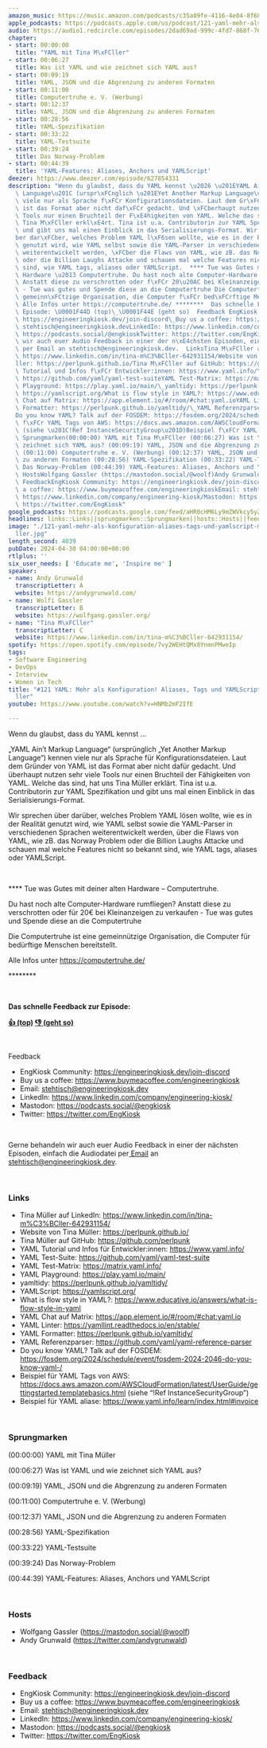 ```yaml
---
amazon_music: https://music.amazon.com/podcasts/c35a09fe-4116-4e04-8f68-77d61b112e46/episodes/c1bdf0af-956c-4de5-bedb-58bd60437139/engineering-kiosk-121-yaml-mehr-als-konfiguration-aliases-tags-und-yamlscript-mit-tina-m%C3%BCller
apple_podcasts: https://podcasts.apple.com/us/podcast/121-yaml-mehr-als-konfiguration-aliases-tags-und-yamlscript/id1603082924?i=1000654000460&uo=4
audio: https://audio1.redcircle.com/episodes/2dad69ad-999c-4fd7-868f-765d45e864b7/stream.mp3
chapter:
- start: 00:00:00
  title: "YAML mit Tina M\xFCller"
- start: 00:06:27
  title: Was ist YAML und wie zeichnet sich YAML aus?
- start: 00:09:19
  title: YAML, JSON und die Abgrenzung zu anderen Formaten
- start: 00:11:00
  title: Computertruhe e. V. (Werbung)
- start: 00:12:37
  title: YAML, JSON und die Abgrenzung zu anderen Formaten
- start: 00:28:56
  title: YAML-Spezifikation
- start: 00:33:22
  title: YAML-Testsuite
- start: 00:39:24
  title: Das Norway-Problem
- start: 00:44:39
  title: 'YAML-Features: Aliases, Anchors und YAMLScript'
deezer: https://www.deezer.com/episode/627854331
description: "Wenn du glaubst, dass du YAML kennst \u2026 \u201EYAML Ain\u2019t Markup\
  \ Language\u201C (urspr\xFCnglich \u201EYet Another Markup Language\u201C) kennen\
  \ viele nur als Sprache f\xFCr Konfigurationsdateien. Laut dem Gr\xFCnder von YAML\
  \ ist das Format aber nicht daf\xFCr gedacht. Und \xFCberhaupt nutzen sehr viele\
  \ Tools nur einen Bruchteil der F\xE4higkeiten von YAML. Welche das sind, hat uns\
  \ Tina M\xFCller erkl\xE4rt. Tina ist u.a. Contributorin zur YAML Spezifikation\
  \ und gibt uns mal einen Einblick in das Serialisierungs-Format. Wir sprechen \xFC\
  ber dar\xFCber, welches Problem YAML l\xF6sen wollte, wie es in der Realit\xE4t\
  \ genutzt wird, wie YAML selbst sowie die YAML-Parser in verschiedenen Sprachen\
  \ weiterentwickelt werden, \xFCber die Flaws von YAML, wie zB. das Norway Problem\
  \ oder die Billion Laughs Attacke und schauen mal welche Features nicht so bekannt\
  \ sind, wie YAML tags, aliases oder YAMLScript.  **** Tue was Gutes mit deiner alten\
  \ Hardware \u2013 Computertruhe. Du hast noch alte Computer-Hardware rumfliegen?\
  \ Anstatt diese zu verschrotten oder f\xFCr 20\u20AC bei Kleinanzeigen zu verkaufen\
  \ - Tue was gutes und Spende diese an die Computertruhe Die Computertruhe ist eine\
  \ gemeinn\xFCtzige Organisation, die Computer f\xFCr bed\xFCrftige Menschen bereitstellt.\
  \ Alle Infos unter https://computertruhe.de/ ********  Das schnelle Feedback zur\
  \ Episode: \U0001F44D (top)\_\U0001F44E (geht so)  Feedback EngKiosk Community:\
  \ https://engineeringkiosk.dev/join-discord\_Buy us a coffee: https://www.buymeacoffee.com/engineeringkioskEmail:\
  \ stehtisch@engineeringkiosk.devLinkedIn: https://www.linkedin.com/company/engineering-kiosk/Mastodon:\
  \ https://podcasts.social/@engkioskTwitter: https://twitter.com/EngKiosk Gerne behandeln\
  \ wir auch euer Audio Feedback in einer der n\xE4chsten Episoden, einfach die Audiodatei\
  \ per Email an stehtisch@engineeringkiosk.dev.  LinksTina M\xFCller auf LinkedIn:\
  \ https://www.linkedin.com/in/tina-m%C3%BCller-642931154/Website von Tina M\xFC\
  ller: https://perlpunk.github.io/Tina M\xFCller auf GitHub: https://github.com/perlpunkYAML\
  \ Tutorial und Infos f\xFCr Entwickler:innen: https://www.yaml.info/YAML Test-Suite:\
  \ https://github.com/yaml/yaml-test-suiteYAML Test-Matrix: https://matrix.yaml.info/YAML\
  \ Playground: https://play.yaml.io/main/\_yamltidy: https://perlpunk.github.io/yamltidy/YAMLScript:\
  \ https://yamlscript.org/What is flow style in YAML?: https://www.educative.io/answers/what-is-flow-style-in-yamlYAML\
  \ Chat auf Matrix: https://app.element.io/#/room/#chat:yaml.ioYAML Linter: https://yamllint.readthedocs.io/en/stable/YAML\
  \ Formatter: https://perlpunk.github.io/yamltidy/\_YAML Referenzparser: https://github.com/yaml/yaml-reference-parser\_\
  Do you know YAML? Talk auf der FOSDEM: https://fosdem.org/2024/schedule/event/fosdem-2024-2046-do-you-know-yaml-/Beispiel\
  \ f\xFCr YAML Tags von AWS: https://docs.aws.amazon.com/AWSCloudFormation/latest/UserGuide/gettingstarted.templatebasics.html\
  \ (siehe \u201C!Ref InstanceSecurityGroup\u201D)Beispiel f\xFCr YAML aliase: https://www.yaml.info/learn/index.html#invoice\
  \ Sprungmarken(00:00:00) YAML mit Tina M\xFCller (00:06:27) Was ist YAML und wie\
  \ zeichnet sich YAML aus? (00:09:19) YAML, JSON und die Abgrenzung zu anderen Formaten\
  \ (00:11:00) Computertruhe e. V. (Werbung) (00:12:37) YAML, JSON und die Abgrenzung\
  \ zu anderen Formaten (00:28:56) YAML-Spezifikation (00:33:22) YAML-Testsuite (00:39:24)\
  \ Das Norway-Problem (00:44:39) YAML-Features: Aliases, Anchors und YAMLScript \
  \ HostsWolfgang Gassler (https://mastodon.social/@woolf)Andy Grunwald (https://twitter.com/andygrunwald)\
  \ FeedbackEngKiosk Community: https://engineeringkiosk.dev/join-discord\_Buy us\
  \ a coffee: https://www.buymeacoffee.com/engineeringkioskEmail: stehtisch@engineeringkiosk.devLinkedIn:\
  \ https://www.linkedin.com/company/engineering-kiosk/Mastodon: https://podcasts.social/@engkioskTwitter:\
  \ https://twitter.com/EngKiosk"
google_podcasts: https://podcasts.google.com/feed/aHR0cHM6Ly9mZWVkcy5yZWRjaXJjbGUuY29tLzBlY2ZkZmQ3LWZkYTEtNGMzZC05NTE1LTQ3NjcyN2Y5ZGY1ZQ/episode/NDE2NWU5NjMtZmUxNy00OTkxLWI2M2QtYTFkOThhODU3ZWU3?sa=X&ved=0CAUQkfYCahcKEwiIjJvY6euFAxUAAAAAHQAAAAAQAQ
headlines: links::Links||sprungmarken::Sprungmarken||hosts::Hosts||feedback::Feedback
image: "./121-yaml-mehr-als-konfiguration-aliases-tags-und-yamlscript-mit-tina-m\xFC\
  ller.jpg"
length_second: 4039
pubDate: 2024-04-30 04:00:00+00:00
rtlplus: ''
six_user_needs: [ 'Educate me', 'Inspire me' ]
speaker:
- name: Andy Grunwald
  transcriptLetter: A
  website: https://andygrunwald.com/
- name: Wolfi Gassler
  transcriptLetter: B
  website: https://wolfgang.gassler.org/
- name: "Tina M\xFCller"
  transcriptLetter: C
  website: https://www.linkedin.com/in/tina-m%C3%BCller-642931154/
spotify: https://open.spotify.com/episode/7vy2WEHtQMx8YnmnPMweIp
tags:
- Software Engineering
- DevOps
- Interview
- Women in Tech
title: "#121 YAML: Mehr als Konfiguration! Aliases, Tags und YAMLScript mit Tina M\xFC\
  ller"
youtube: https://www.youtube.com/watch?v=HNMb2mF2IfE

---
```

<p>Wenn du glaubst, dass du YAML kennst …</p><p>„YAML Ain’t Markup Language“ (ursprünglich „Yet Another Markup Language“) kennen viele nur als Sprache für Konfigurationsdateien. Laut dem Gründer von YAML ist das Format aber nicht dafür gedacht. Und überhaupt nutzen sehr viele Tools nur einen Bruchteil der Fähigkeiten von YAML. Welche das sind, hat uns Tina Müller erklärt. Tina ist u.a. Contributorin zur YAML Spezifikation und gibt uns mal einen Einblick in das Serialisierungs-Format.</p><p>Wir sprechen über darüber, welches Problem YAML lösen wollte, wie es in der Realität genutzt wird, wie YAML selbst sowie die YAML-Parser in verschiedenen Sprachen weiterentwickelt werden, über die Flaws von YAML, wie zB. das Norway Problem oder die Billion Laughs Attacke und schauen mal welche Features nicht so bekannt sind, wie YAML tags, aliases oder YAMLScript.</p><p><br></p><p>**** Tue was Gutes mit deiner alten Hardware – Computertruhe.</p><p>Du hast noch alte Computer-Hardware rumfliegen? Anstatt diese zu verschrotten oder für 20€ bei Kleinanzeigen zu verkaufen - Tue was gutes und Spende diese an die Computertruhe</p><p>Die Computertruhe ist eine gemeinnützige Organisation, die Computer für bedürftige Menschen bereitstellt.</p><p>Alle Infos unter <a href="https://computertruhe.de/" rel="nofollow">https://computertruhe.de/</a></p><p>********</p><p><br></p><p><strong>Das schnelle Feedback zur Episode:</strong></p><p><a href="https://api.openpodcast.dev/feedback/121/upvote" rel="nofollow"><strong>👍 (top)</strong></a><strong> </strong><a href="https://api.openpodcast.dev/feedback/121/downvote" rel="nofollow"><strong>👎 (geht so)</strong></a></p><p><br></p><p>Feedback</p><ul><li>EngKiosk Community: <a href="https://engineeringkiosk.dev/join-discord">https://engineeringkiosk.dev/join-discord</a> </li><li>Buy us a coffee: <a href="https://www.buymeacoffee.com/engineeringkiosk" rel="nofollow">https://www.buymeacoffee.com/engineeringkiosk</a></li><li>Email: <a href="mailto:stehtisch@engineeringkiosk.dev" rel="nofollow">stehtisch@engineeringkiosk.dev</a></li><li>LinkedIn: <a href="https://www.linkedin.com/company/engineering-kiosk/" rel="nofollow">https://www.linkedin.com/company/engineering-kiosk/</a></li><li>Mastodon: <a href="https://podcasts.social/@engkiosk" rel="nofollow">https://podcasts.social/@engkiosk</a></li><li>Twitter: <a href="https://twitter.com/EngKiosk" rel="nofollow">https://twitter.com/EngKiosk</a></li></ul><p><br></p><p>Gerne behandeln wir auch euer Audio Feedback in einer der nächsten Episoden, einfach die Audiodatei per<a href="https://engineeringkiosk.dev/kontakt/"> Email</a> an <a href="mailto:stehtisch@engineeringkiosk.dev" rel="nofollow">stehtisch@engineeringkiosk.dev</a>.</p><p><br></p><h3 id="links">Links</h3><ul><li>Tina Müller auf LinkedIn: <a href="https://www.linkedin.com/in/tina-m%C3%BCller-642931154/" rel="nofollow">https://www.linkedin.com/in/tina-m%C3%BCller-642931154/</a></li><li>Website von Tina Müller: <a href="https://perlpunk.github.io/" rel="nofollow">https://perlpunk.github.io/</a></li><li>Tina Müller auf GitHub: <a href="https://github.com/perlpunk" rel="nofollow">https://github.com/perlpunk</a></li><li>YAML Tutorial und Infos für Entwickler:innen: <a href="https://www.yaml.info/" rel="nofollow">https://www.yaml.info/</a></li><li>YAML Test-Suite: <a href="https://github.com/yaml/yaml-test-suite" rel="nofollow">https://github.com/yaml/yaml-test-suite</a></li><li>YAML Test-Matrix: <a href="https://matrix.yaml.info/" rel="nofollow">https://matrix.yaml.info/</a></li><li>YAML Playground: <a href="https://play.yaml.io/main/" rel="nofollow">https://play.yaml.io/main/</a> </li><li>yamltidy: <a href="https://perlpunk.github.io/yamltidy/" rel="nofollow">https://perlpunk.github.io/yamltidy/</a></li><li>YAMLScript: <a href="https://yamlscript.org/" rel="nofollow">https://yamlscript.org/</a></li><li>What is flow style in YAML?: <a href="https://www.educative.io/answers/what-is-flow-style-in-yaml" rel="nofollow">https://www.educative.io/answers/what-is-flow-style-in-yaml</a></li><li>YAML Chat auf Matrix: <a href="https://app.element.io/#/room/%23chat:yaml.io" rel="nofollow">https://app.element.io/#/room/#chat:yaml.io</a></li><li>YAML Linter: <a href="https://yamllint.readthedocs.io/en/stable/" rel="nofollow">https://yamllint.readthedocs.io/en/stable/</a></li><li>YAML Formatter: <a href="https://perlpunk.github.io/yamltidy/" rel="nofollow">https://perlpunk.github.io/yamltidy/</a> </li><li>YAML Referenzparser: <a href="https://github.com/yaml/yaml-reference-parser" rel="nofollow">https://github.com/yaml/yaml-reference-parser</a> </li><li>Do you know YAML? Talk auf der FOSDEM: <a href="https://fosdem.org/2024/schedule/event/fosdem-2024-2046-do-you-know-yaml-/" rel="nofollow">https://fosdem.org/2024/schedule/event/fosdem-2024-2046-do-you-know-yaml-/</a></li><li>Beispiel für YAML Tags von AWS: <a href="https://docs.aws.amazon.com/AWSCloudFormation/latest/UserGuide/gettingstarted.templatebasics.html" rel="nofollow">https://docs.aws.amazon.com/AWSCloudFormation/latest/UserGuide/gettingstarted.templatebasics.html</a> (siehe “!Ref InstanceSecurityGroup”)</li><li>Beispiel für YAML aliase: <a href="https://www.yaml.info/learn/index.html#invoice" rel="nofollow">https://www.yaml.info/learn/index.html#invoice</a></li></ul><p><br></p><h3 id="sprungmarken">Sprungmarken</h3><p>(00:00:00) YAML mit Tina Müller</p><p>(00:06:27) Was ist YAML und wie zeichnet sich YAML aus?</p><p>(00:09:19) YAML, JSON und die Abgrenzung zu anderen Formaten</p><p>(00:11:00) Computertruhe e. V. (Werbung)</p><p>(00:12:37) YAML, JSON und die Abgrenzung zu anderen Formaten</p><p>(00:28:56) YAML-Spezifikation</p><p>(00:33:22) YAML-Testsuite</p><p>(00:39:24) Das Norway-Problem</p><p>(00:44:39) YAML-Features: Aliases, Anchors und YAMLScript</p><p><br></p><h3 id="hosts">Hosts</h3><ul><li>Wolfgang Gassler (<a href="https://mastodon.social/@woolf" rel="nofollow">https://mastodon.social/@woolf</a>)</li><li>Andy Grunwald (<a href="https://twitter.com/andygrunwald" rel="nofollow">https://twitter.com/andygrunwald</a>)</li></ul><p><br></p><h3 id="feedback">Feedback</h3><ul><li>EngKiosk Community: <a href="https://engineeringkiosk.dev/join-discord">https://engineeringkiosk.dev/join-discord</a> </li><li>Buy us a coffee: <a href="https://www.buymeacoffee.com/engineeringkiosk" rel="nofollow">https://www.buymeacoffee.com/engineeringkiosk</a></li><li>Email: <a href="mailto:stehtisch@engineeringkiosk.dev" rel="nofollow">stehtisch@engineeringkiosk.dev</a></li><li>LinkedIn: <a href="https://www.linkedin.com/company/engineering-kiosk/" rel="nofollow">https://www.linkedin.com/company/engineering-kiosk/</a></li><li>Mastodon: <a href="https://podcasts.social/@engkiosk" rel="nofollow">https://podcasts.social/@engkiosk</a></li><li>Twitter: <a href="https://twitter.com/EngKiosk" rel="nofollow">https://twitter.com/EngKiosk</a></li></ul>
